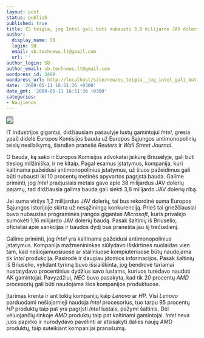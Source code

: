 ```yaml
---
layout: post
status: publish
published: true
title: ES teigia, jog Intel gali būti nubausti 3,8 milijardo JAV dolerių bauda
author:
  display_name: SB
  login: SB
  email: sb.technews.lt@gmail.com
  url: ''
author_login: SB
author_email: sb.technews.lt@gmail.com
wordpress_id: 3499
wordpress_url: http://localhost/site/new/es_teigia__jog_intel_gali_buti_nubausti_3_8_milijardo_jav_doleriu_bauda/
date: '2009-05-11 16:51:36 +0300'
date_gmt: '2009-05-11 16:51:36 +0300'
categories:
- Naujienos
---
```

<div class="imgright"><img src="http://tbn0.google.com/images?q=tbn:KSoAuu8DlfVSZM:http://cybernetnews.com/wp-content/uploads/2006/03/IntelAMD.jpg" border="1" /></div>
<p>IT industrijos gigantui, didžiausiam pasaulyje lustų gamintojui <i>Intel</i>, gresia ypač didelė Europos Komisijos bauda už Europos Sąjungos antimonopolinių teisių nesilaikymą, šiandien pranešė <i>Reuters</i> ir <i>Wall Street Journal</i>.</p>
<p>O bauda, ką sako ir Europos Komisijos advokatai įsikūrę Briuselyje, gali būti tiesiog milžiniška, ir ne kitaip. Pagal esamus įstatymus, kompanija, kuri kaltinama pažeidusi antimonopolinius įstatymus, už šiuos pažeidimus gali būti nubausti iki 10 procentų metinės apyvartos pagrįsta bauda. Galime priminti, jog <i>Intel</i> praėjusiais metais gavo apie 38 milijardus JAV dolerių pajamų, tad didžiausia galima bauda gali siekti 3,8 milijardo JAV dolerių ribą.</p>
<p>Jei suma viršys 1,2 milijardus JAV dolerių, tai bus rekordinė suma Europos Sąjungos istorijoje skirta už nesąžiningą konkurenciją. Prieš tai griežčiausiai buvo nubaustas programinės įrangos gigantas <i>Microsoft</i>, kuris privalėjo sumokėti 1,16 milijardo JAV dolerių baudą. Pasak šaltinių iš Briuselio, oficialiai apie sankcijas ir baudos dydį bus pranešta jau šį trečiadienį.</p>
<p>Galime priminti, jog <i>Intel</i> yra kaltinama pažeidusi antimonopolinius įstatymus. Kompanija mažmenininkas siūlydavo išskirtines nuolaidas vien tam, kad nešiojamuosiuose ar staliniuose kompiuteriuose būtų naudojama tik <i>Intel</i> produkcija. Pasirodė ir daugiau įdomios informacijos. Pasak šaltinių iš Briuselio, vykdant tyrimą buvo išsiaiškinta, jog bendrovė tariamai nustatydavo procentinius dydžius savo lustams, kuriuos turėdavo naudoti AK gamintojai. Pavyzdžiui, <i>NEC</i> buvo pasakyta, kad tik 20 procentų <i>AMD</i> procesorių gali būti naudojama šios kompanijos produktuose.</p>
<p>Įtarimas krenta ir ant tokių kompanijų kaip <i>Lenovo</i> ar <i>HP</i>. Visi <i>Lenovo</i> parduodami nešiojamieji naudoja <i>Intel</i> procesorius, tuo tarpu 95 procentų <i>HP</i> produktų taip pat yra pagrįsti <i>Intel</i> lustais, pažymi šaltinis. Dėl vėluojančių rinkoje <i>AMD</i> produktų taip pat kaltinami gamintojai. <i>Intel</i> neva juos papirko ir nurodydavo pavėlinti ar atsisakyti dalies naujų <i>AMD</i> produktų, taip suteikiant kompanijai pranašumą.</p>
